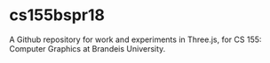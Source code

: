 # cs155bspr18

A Github repository for work and experiments in Three.js, for CS 155: Computer Graphics at Brandeis University.
